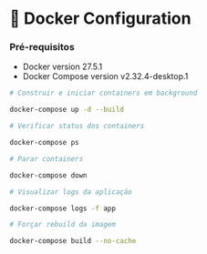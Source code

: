 # 🐳 Docker Configuration

### Pré-requisitos

- Docker version 27.5.1
- Docker Compose version v2.32.4-desktop.1

```bash
# Construir e iniciar containers em background

docker-compose up -d --build

# Verificar status dos containers

docker-compose ps

# Parar containers

docker-compose down

# Visualizar logs da aplicação

docker-compose logs -f app

# Forçar rebuild da imagem

docker-compose build --no-cache
```
